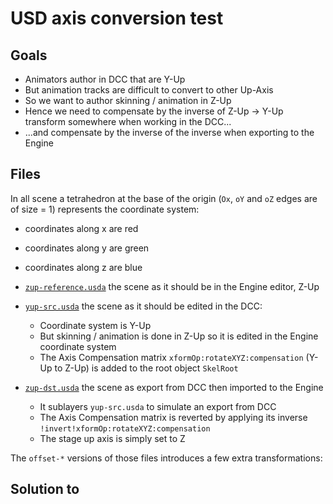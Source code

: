 # USD axis conversion test

## Goals

- Animators author in DCC that are Y-Up
- But animation tracks are difficult to convert to other Up-Axis
- So we want to author skinning / animation in Z-Up
- Hence we need to compensate by the inverse of Z-Up -> Y-Up transform somewhere when working in the DCC...
- ...and compensate by the inverse of the inverse when exporting to the Engine

## Files

In all scene a tetrahedron at the base of the origin (`Ox`, `oY` and `oZ` edges are of size = 1) represents the coordinate system:
- coordinates along x are red
- coordinates along y are green
- coordinates along z are blue

- [`zup-reference.usda`](zup-reference.usda) the scene as it should be in the Engine editor, Z-Up
- [`yup-src.usda`](yup-src.usda) the scene as it should be edited in the DCC:
  - Coordinate system is Y-Up
  - But skinning / animation is done in Z-Up so it is edited in the Engine coordinate system
  - The Axis Compensation matrix `xformOp:rotateXYZ:compensation` (Y-Up to Z-Up) is added to the root object `SkelRoot`
- [`zup-dst.usda`](zup-dst.usda) the scene as export from DCC then imported to the Engine
  - It sublayers `yup-src.usda` to simulate an export from DCC
  - The Axis Compensation matrix is reverted by applying its inverse `!invert!xformOp:rotateXYZ:compensation`
  - The stage up axis is simply set to Z

The `offset-*` versions of those files introduces a few extra transformations:

## Solution to 